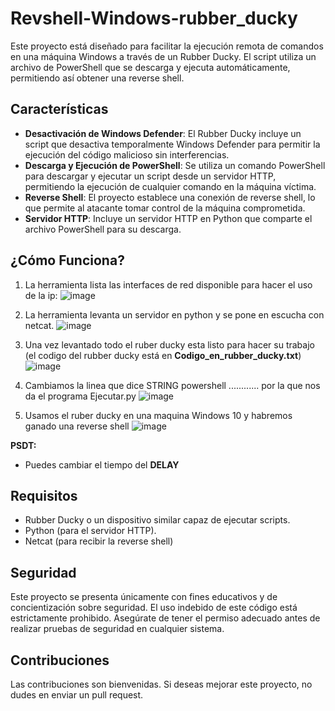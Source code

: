 # Revshell-Windows-rubber_ducky

Este proyecto está diseñado para facilitar la ejecución remota de comandos en una máquina Windows a través de un Rubber Ducky. El script utiliza un archivo de PowerShell que se descarga y ejecuta automáticamente, permitiendo así obtener una reverse shell.

## Características

- **Desactivación de Windows Defender**: El Rubber Ducky incluye un script que desactiva temporalmente Windows Defender para permitir la ejecución del código malicioso sin interferencias.
- **Descarga y Ejecución de PowerShell**: Se utiliza un comando PowerShell para descargar y ejecutar un script desde un servidor HTTP, permitiendo la ejecución de cualquier comando en la máquina víctima.
- **Reverse Shell**: El proyecto establece una conexión de reverse shell, lo que permite al atacante tomar control de la máquina comprometida.
- **Servidor HTTP**: Incluye un servidor HTTP en Python que comparte el archivo PowerShell para su descarga.

## ¿Cómo Funciona?

1. La herramienta lista las interfaces de red disponible para hacer el uso de la ip:
![image](https://github.com/user-attachments/assets/5a0f9689-2706-46c7-b7d9-35e2cea3a82b)

2. La herramienta levanta un servidor en python y se pone en escucha con netcat.
![image](https://github.com/user-attachments/assets/14480c85-b19a-4189-b9ad-6c7439deadaa)

3. Una vez levantado todo el ruber ducky esta listo para hacer su trabajo (el codigo del rubber ducky está en **Codigo_en_rubber_ducky.txt**)
![image](https://github.com/user-attachments/assets/0550dd7f-7d8c-4cd1-9e1d-b9349e25ff0a)

4. Cambiamos la linea que dice STRING powershell ............ por la que nos da el programa Ejecutar.py
![image](https://github.com/user-attachments/assets/aa339d21-f7d4-4210-8384-5c516303fd63)

5. Usamos el ruber ducky en una maquina Windows 10 y habremos ganado una reverse shell
![image](https://github.com/user-attachments/assets/f2097e92-92da-488a-b2e3-910cfc9f3ea2)

**PSDT:**
- Puedes cambiar el tiempo del **DELAY**

## Requisitos

- Rubber Ducky o un dispositivo similar capaz de ejecutar scripts.
- Python (para el servidor HTTP).
- Netcat (para recibir la reverse shell)

## Seguridad

Este proyecto se presenta únicamente con fines educativos y de concientización sobre seguridad. El uso indebido de este código está estrictamente prohibido. Asegúrate de tener el permiso adecuado antes de realizar pruebas de seguridad en cualquier sistema.

## Contribuciones

Las contribuciones son bienvenidas. Si deseas mejorar este proyecto, no dudes en enviar un pull request.
